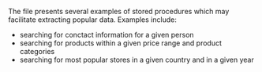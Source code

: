 The file presents several examples of stored procedures which may facilitate extracting popular data. Examples include:
  * searching for conctact information for a given person
  * searching for products within a given price range and product categories
  * searching for most popular stores in a given country and in a given year
